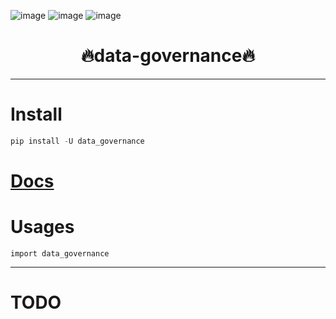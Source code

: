 

![image](https://img.shields.io/pypi/v/data_governance.svg) ![image](https://img.shields.io/travis/Jie-Yuan/data_governance.svg) ![image](https://readthedocs.org/projects/data-governance/badge/?version=latest)



<h1 align = "center">🔥data-governance🔥</h1>

---
# Install
```python
pip install -U data_governance
```

# [Docs](https://jie-yuan.github.io/data-governance/)



# Usages
```
import data_governance
```

---
# TODO
